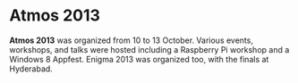 <!-- TITLE: 2013 -->
<!-- SUBTITLE: A quick summary of 2013 -->

# Atmos 2013

**Atmos 2013**  was organized from 10 to 13 October. Various events, workshops, and talks were hosted including a Raspberry Pi workshop and a Windows 8 Appfest. Enigma 2013 was organized too, with the finals at Hyderabad.